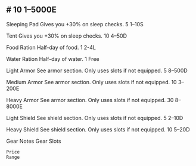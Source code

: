 ## # 10 1–5000E

Sleeping Pad Gives you +30% on sleep checks. 5 1–10S

Tent Gives you +30% on sleep checks. 10 4–50D

Food Ration Half-day of food. 1 2-4L

Water Ration Half-day of water. 1 Free

Light Armor See armor section. Only uses slots if not equipped. 5 8–500D

Medium Armor See armor section. Only uses slots if not equipped. 10 3–200E

Heavy Armor See armor section. Only uses slots if not equipped. 30 8–8000E

Light Shield See shield section. Only uses slots if not equipped. 5 2–10D

Heavy Shield See shield section. Only uses slots if not equipped. 10 5–20D

Gear Notes Gear
Slots

```
Price
Range
```
